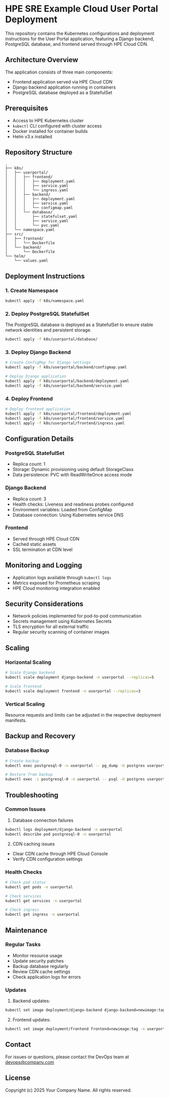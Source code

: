 # HPE SRE Example Cloud User Portal Deployment

This repository contains the Kubernetes configurations and deployment instructions for the User Portal application, featuring a Django backend, PostgreSQL database, and frontend served through HPE Cloud CDN.

## Architecture Overview

The application consists of three main components:
- Frontend application served via HPE Cloud CDN
- Django backend application running in containers
- PostgreSQL database deployed as a StatefulSet

## Prerequisites

- Access to HPE Kubernetes cluster
- `kubectl` CLI configured with cluster access
- Docker installed for container builds
- Helm v3.x installed

## Repository Structure

```
.
├── k8s/
│   ├── userportal/
│   │   ├── frontend/
│   │   │   ├── deployment.yaml
│   │   │   ├── service.yaml
│   │   │   └── ingress.yaml
│   │   ├── backend/
│   │   │   ├── deployment.yaml
│   │   │   ├── service.yaml
│   │   │   └── configmap.yaml
│   │   └── database/
│   │       ├── statefulset.yaml
│   │       ├── service.yaml
│   │       └── pvc.yaml
│   └── namespace.yaml
├── src/
│   ├── frontend/
│   │   └── Dockerfile
│   └── backend/
│       └── Dockerfile
└── helm/
    └── values.yaml
```

## Deployment Instructions

### 1. Create Namespace

```bash
kubectl apply -f k8s/namespace.yaml
```

### 2. Deploy PostgreSQL StatefulSet

The PostgreSQL database is deployed as a StatefulSet to ensure stable network identities and persistent storage.

```bash
kubectl apply -f k8s/userportal/database/
```

### 3. Deploy Django Backend

```bash
# Create ConfigMap for Django settings
kubectl apply -f k8s/userportal/backend/configmap.yaml

# Deploy Django application
kubectl apply -f k8s/userportal/backend/deployment.yaml
kubectl apply -f k8s/userportal/backend/service.yaml
```

### 4. Deploy Frontend

```bash
# Deploy frontend application
kubectl apply -f k8s/userportal/frontend/deployment.yaml
kubectl apply -f k8s/userportal/frontend/service.yaml
kubectl apply -f k8s/userportal/frontend/ingress.yaml
```

## Configuration Details

### PostgreSQL StatefulSet

- Replica count: 1
- Storage: Dynamic provisioning using default StorageClass
- Data persistence: PVC with ReadWriteOnce access mode

### Django Backend

- Replica count: 3
- Health checks: Liveness and readiness probes configured
- Environment variables: Loaded from ConfigMap
- Database connection: Using Kubernetes service DNS

### Frontend

- Served through HPE Cloud CDN
- Cached static assets
- SSL termination at CDN level

## Monitoring and Logging

- Application logs available through `kubectl logs`
- Metrics exposed for Prometheus scraping
- HPE Cloud monitoring integration enabled

## Security Considerations

- Network policies implemented for pod-to-pod communication
- Secrets management using Kubernetes Secrets
- TLS encryption for all external traffic
- Regular security scanning of container images

## Scaling

### Horizontal Scaling

```bash
# Scale Django backend
kubectl scale deployment django-backend -n userportal --replicas=5

# Scale frontend
kubectl scale deployment frontend -n userportal --replicas=3
```

### Vertical Scaling

Resource requests and limits can be adjusted in the respective deployment manifests.

## Backup and Recovery

### Database Backup

```bash
# Create backup
kubectl exec postgresql-0 -n userportal -- pg_dump -U postgres userportal > backup.sql

# Restore from backup
kubectl exec -i postgresql-0 -n userportal -- psql -U postgres userportal < backup.sql
```

## Troubleshooting

### Common Issues

1. Database connection failures
```bash
kubectl logs deployment/django-backend -n userportal
kubectl describe pod postgresql-0 -n userportal
```

2. CDN caching issues
- Clear CDN cache through HPE Cloud Console
- Verify CDN configuration settings

### Health Checks

```bash
# Check pod status
kubectl get pods -n userportal

# Check services
kubectl get services -n userportal

# Check ingress
kubectl get ingress -n userportal
```

## Maintenance

### Regular Tasks

- Monitor resource usage
- Update security patches
- Backup database regularly
- Review CDN cache settings
- Check application logs for errors

### Updates

1. Backend updates:
```bash
kubectl set image deployment/django-backend django-backend=newimage:tag -n userportal
```

2. Frontend updates:
```bash
kubectl set image deployment/frontend frontend=newimage:tag -n userportal
```

## Contact

For issues or questions, please contact the DevOps team at devops@company.com

## License

Copyright (c) 2025 Your Company Name. All rights reserved.
